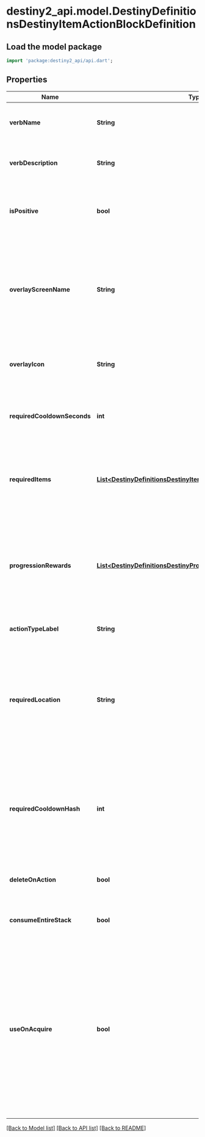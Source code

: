 # destiny2_api.model.DestinyDefinitionsDestinyItemActionBlockDefinition

## Load the model package
```dart
import 'package:destiny2_api/api.dart';
```

## Properties
Name | Type | Description | Notes
------------ | ------------- | ------------- | -------------
**verbName** | **String** | Localized text for the verb of the action being performed. | [optional] [default to null]
**verbDescription** | **String** | Localized text describing the action being performed. | [optional] [default to null]
**isPositive** | **bool** | The content has this property, however it&#39;s not entirely clear how it is used. | [optional] [default to null]
**overlayScreenName** | **String** | If the action has an overlay screen associated with it, this is the name of that screen. Unfortunately, we cannot return the screen&#39;s data itself. | [optional] [default to null]
**overlayIcon** | **String** | The icon associated with the overlay screen for the action, if any. | [optional] [default to null]
**requiredCooldownSeconds** | **int** | The number of seconds to delay before allowing this action to be performed again. | [optional] [default to null]
**requiredItems** | [**List&lt;DestinyDefinitionsDestinyItemActionRequiredItemDefinition&gt;**](DestinyDefinitionsDestinyItemActionRequiredItemDefinition.md) | If the action requires other items to exist or be destroyed, this is the list of those items and requirements. | [optional] [default to []]
**progressionRewards** | [**List&lt;DestinyDefinitionsDestinyProgressionRewardDefinition&gt;**](DestinyDefinitionsDestinyProgressionRewardDefinition.md) | If performing this action earns you Progression, this is the list of progressions and values granted for those progressions by performing this action. | [optional] [default to []]
**actionTypeLabel** | **String** | The internal identifier for the action. | [optional] [default to null]
**requiredLocation** | **String** | Theoretically, an item could have a localized string for a hint about the location in which the action should be performed. In practice, no items yet have this property. | [optional] [default to null]
**requiredCooldownHash** | **int** | The identifier hash for the Cooldown associated with this action. We have not pulled this data yet for you to have more data to use for cooldowns. | [optional] [default to null]
**deleteOnAction** | **bool** | If true, the item is deleted when the action completes. | [optional] [default to null]
**consumeEntireStack** | **bool** | If true, the entire stack is deleted when the action completes. | [optional] [default to null]
**useOnAcquire** | **bool** | If true, this action will be performed as soon as you earn this item. Some rewards work this way, providing you a single item to pick up from a reward-granting vendor in-game and then immediately consuming itself to provide you multiple items. | [optional] [default to null]

[[Back to Model list]](../README.md#documentation-for-models) [[Back to API list]](../README.md#documentation-for-api-endpoints) [[Back to README]](../README.md)


